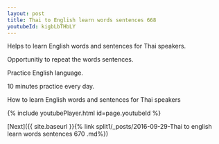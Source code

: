 ```yaml
---
layout: post
title: Thai to English learn words sentences 668 
youtubeId: kigbLbTHbLY
---
```

 
 
Helps to learn English words and sentences for Thai speakers.

Opportunitiy to repeat the words sentences. 

Practice English language. 
 
10 minutes practice every day. 
 
How to learn English words and sentences for Thai speakers 
 
{% include youtubePlayer.html id=page.youtubeId %}
 
 
[Next]({{ site.baseurl }}{% link  split1/_posts/2016-09-29-Thai to english learn words sentences 670 .md%})
 

